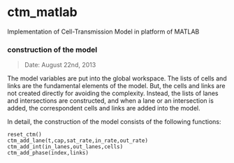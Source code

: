 # ctm_matlab

Implementation of Cell-Transmission Model in platform of MATLAB

### construction of the model
> Date: August 22nd, 2013

The model variables are put into the global workspace. The lists of cells and links are the fundamental elements of the model. But, the cells and links are not created directly for avoiding the complexity. Instead, the lists of lanes and intersections are constructed, and when a lane or an intersection is added, the correspondent cells and links are added into the model.

In detail, the construction of the model consists of the following functions:

    reset_ctm()
    ctm_add_lane(t,cap,sat_rate,in_rate,out_rate)
    ctm_add_int(in_lanes,out_lanes,cells)
    ctm_add_phase(index,links)
